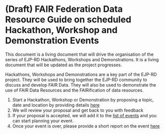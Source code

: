 (Draft) FAIR Federation Data Resource Guide on scheduled Hackathon, Workshop and Demonstration Events
============
This document is a living document that will drive the organisation of the series of EJP-RD Hackathons, Workshops and Demonstrations. It is a living document that will be updated as the project progresses. 

Hackathons, Workshops and Demonstrations are a key part of the EJP-RD project. They will be used to bring together the EJP-RD community to discuss and develop FAIR Data. They will also be used to demonstrate the use of FAIR Data Resources
and the FAIRification of data resources.

1. Start a Hackathon, Workshop or Demonstration by proposing a topic, date and location by providing details [here](https://github.com/andrawaag/ejp-rd-hackathons/issues/new?assignees=andrawaag&labels=2023%2Cpitch&template=event_request.yml&title=%5BPitch%5D%3A+)
2. We will review your proposal and get back to you with feedback
3. If your proposal is accepted, we will add it to the [list of events]() and you can start planning your event.
4. Once your event is over, please provide a short report on the event [here]()